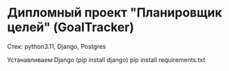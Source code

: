 # Дипломный проект "Планировщик целей" (GoalTracker)
Стек: python3.11, Django, Postgres

Устанавливаем Django (pip install django)
pip install requirements.txt